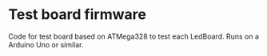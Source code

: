 # Test board firmware

Code for test board based on ATMega328 to test each LedBoard. Runs on a Arduino Uno or similar.
